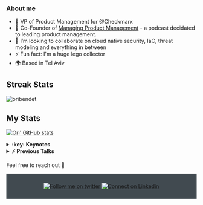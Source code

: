 ### About me
- 🔭 VP of Product Management for @Checkmarx
- :musical_note: Co-Founder of <a href="https://anchor.fm/mpm-podcast">Managing Product Management</a> - a podcast decidated to leading product management. 
- 👯 I’m looking to collaborate on cloud native security, IaC, threat modeling and everything in between
- ⚡ Fun fact: I'm a huge lego collector
- :earth_africa: Based in Tel Aviv
<!--
**oribendetcx/oribendetcx** is a ✨ _special_ ✨ repository because its `README.md` (this file) appears on your GitHub profile.

Here are some ideas to get you started:

- 🔭 I’m currently working on ...
- 🌱 I’m currently learning ...
- 👯 I’m looking to collaborate on ...
- 🤔 I’m looking for help with ...
- 💬 Ask me about ...
- 📫 How to reach me: ...
- 😄 Pronouns: ...
- ⚡ Fun fact: ...
-->
## Streak Stats
<img src="https://github-readme-streak-stats.herokuapp.com/?user=oribendetcx&theme=algolia" alt="oribendet"  />

## My Stats
[![Ori' GitHub stats](https://github-readme-stats.vercel.app/api?username=oribendetcx&theme=dracula)](https://github.com/oribendetcx/github-readme-stats&?theme=dark)



<details>
  <summary><b>:key: Keynotes</b></summary> 
  <a href="https://www.techstrongevents.com/secops-2024/agenda">Keynote - The SOC In The NOC</a> <br>
  <a href="https://www.developerweek.com/global/conference/cloud/agenda/">DeveloperWeek Cloud: The Cloud on the Horizon: Going Beyond AppSec: What Lies Ahead for Security, Development, and CloudSec Teams?</a> <br>
  <a href="https://youtu.be/LYAIn1ywVSs">Israel Clouds: The Cloud on the Horizon: Going Beyond AppSec: What Lies Ahead for Security, Development, and CloudSec Teams?</a> <br>
    <a href="https://checkmarx-tenerife2022.forms-wizard.biz/">Tenerife 2022: The Power of the Platform; The future is now!</a> <br>
</details>

<details> 
  <summary><b>⚡ Previous Talks</b></summary>
   <a href="https://sched.co/1S2fQ">AI DevWorld 2023 - Virtual Exclusive: The Dark Side of GenAI - Security Aspects of using Generative AI solutions </a> <br>
  <a href="[https://vimeo.com/647880002/357ed36cff](https://portal.awsevents.com/events/reinvent2022/dashboard/event/sessions](https://sched.co/1H1Q5)">DeveloperWeek: Stop Worrying about Vulnerabilities - A Practical Guide to Application Security in a DevSecOps World</a> <br>
  <a href="https://vimeo.com/647880002/357ed36cff](https://portal.awsevents.com/events/reinvent2022/dashboard/event/sessions">AWS re:invent - On the horizon: What’s next for security, development, and CloudSec teams? </a> <br>
  <a href="https://vimeo.com/647880002/357ed36cff">A Product Manager's guide to Open Source projects -PMF Europe 2021 </a> <br>
  <a href="https://youtu.be/Hs_YbAH9giI">Avoiding IaC misconfiguration (on multiple platforms)- YallaDevOps 2021 [Hebrew]</a> <br>
  <a href="https://youtu.be/56AM1wiIOss">Keeping Infrastructure as Code Secure (KICS)- Black Hat Asia 2021</a> <br> 
  <a href="https://youtu.be/eaD-tGMOKe8">Avoiding IaC misconfiguration - DevSecOps24</a> <br>
  <a href="https://youtu.be/Lwt5xOukme4">Product Tank TLV - Ori Bendet - Intuition vs. Data 2020 [Hebrew]</a> <br> 
  <a href="https://youtu.be/0wCfwSam_AY">Product Management - Success Stories: Ori Bendet 2020 [Hebrew]</a> <br> 
  <a href="https://youtu.be/q_6m6Gles50">Knowledge, learning and your bottom-line | TheMarker - Top 100 Companies 2019 (Hebrew) </a><br> 
  <a href="https://youtu.be/LA8rapXOK_0">Tales from the Dark Side - Selenium Conf 2016</a> <br>
  <a href="https://youtu.be/GGGgFRDDM5g">Testing your Software Testers AISTQ 2016 [Hebrew]</a> <br>
  
  <br/>

</details>

Feel free to reach out 💬
<div align="center" style="background:#414a50; padding: 25px 0;">
    <a href="https://twitter.com/bendet_ori">
        <img src="https://raw.githubusercontent.com/Iwi4a/iwi4a/master/assets/twitter.svg" alt="Follow me on twitter">
    </a>
     <a href="https://www.linkedin.com/in/oribendet/">
        <img src="https://raw.githubusercontent.com/Iwi4a/iwi4a/master/assets/linkedin.svg" alt="Connect on Linkedin">
    </a>
</div>
